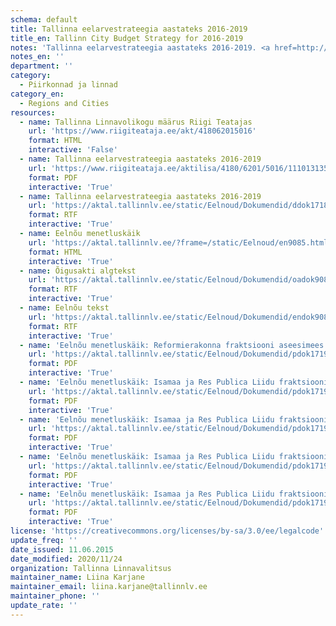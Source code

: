 ```yaml
---
schema: default
title: Tallinna eelarvestrateegia aastateks 2016-2019
title_en: Tallinn City Budget Strategy for 2016-2019
notes: 'Tallinna eelarvestrateegia aastateks 2016-2019. <a href=http://www.tallinn.ee/eelarve>Tallinna eelarved</a>.'
notes_en: ''
department: ''
category:
  - Piirkonnad ja linnad
category_en:
  - Regions and Cities
resources:
  - name: Tallinna Linnavolikogu määrus Riigi Teatajas
    url: 'https://www.riigiteataja.ee/akt/418062015016'
    format: HTML
    interactive: 'False'
  - name: Tallinna eelarvestrateegia aastateks 2016-2019
    url: 'https://www.riigiteataja.ee/aktilisa/4180/6201/5016/1110131353.attachment.pdf'
    format: PDF
    interactive: 'True'
  - name: Tallinna eelarvestrateegia aastateks 2016-2019
    url: 'https://aktal.tallinnlv.ee/static/Eelnoud/Dokumendid/ddok17185.rtf'
    format: RTF
    interactive: 'True'
  - name: Eelnõu menetluskäik
    url: 'https://aktal.tallinnlv.ee/?frame=/static/Eelnoud/en9085.html'
    format: HTML
    interactive: 'True'
  - name: Õigusakti algtekst
    url: 'https://aktal.tallinnlv.ee/static/Eelnoud/Dokumendid/oadok9085.rtf'
    format: RTF
    interactive: 'True'
  - name: Eelnõu tekst
    url: 'https://aktal.tallinnlv.ee/static/Eelnoud/Dokumendid/endok9085.rtf'
    format: RTF
    interactive: 'True'
  - name: 'Eelnõu menetluskäik: Reformierakonna fraktsiooni aseesimees Õnne Pillak: Muudatusettepanek'
    url: 'https://aktal.tallinnlv.ee/static/Eelnoud/Dokumendid/pdok17193.pdf'
    format: PDF
    interactive: 'True'
  - name: 'Eelnõu menetluskäik: Isamaa ja Res Publica Liidu fraktsiooni liige Kalev Vapper: Muudatusettepanek'
    url: 'https://aktal.tallinnlv.ee/static/Eelnoud/Dokumendid/pdok17194.pdf'
    format: PDF
    interactive: 'True'
  - name: 'Eelnõu menetluskäik: Isamaa ja Res Publica Liidu fraktsiooni liige Tarmo Kruusimäe: Muudatusettepanek'
    url: 'https://aktal.tallinnlv.ee/static/Eelnoud/Dokumendid/pdok17195.pdf'
    format: PDF
    interactive: 'True'
  - name: 'Eelnõu menetluskäik: Isamaa ja Res Publica Liidu fraktsiooni aseesimees Riina Solman: Muudatusettepanek'
    url: 'https://aktal.tallinnlv.ee/static/Eelnoud/Dokumendid/pdok17196.pdf'
    format: PDF
    interactive: 'True'
  - name: 'Eelnõu menetluskäik: Isamaa ja Res Publica Liidu fraktsiooni liige Avo Üprus: Muudatusettepanek'
    url: 'https://aktal.tallinnlv.ee/static/Eelnoud/Dokumendid/pdok17197.pdf'
    format: PDF
    interactive: 'True'
license: 'https://creativecommons.org/licenses/by-sa/3.0/ee/legalcode'
update_freq: ''
date_issued: 11.06.2015
date_modified: 2020/11/24
organization: Tallinna Linnavalitsus
maintainer_name: Liina Karjane
maintainer_email: liina.karjane@tallinnlv.ee
maintainer_phone: ''
update_rate: ''
---
```

